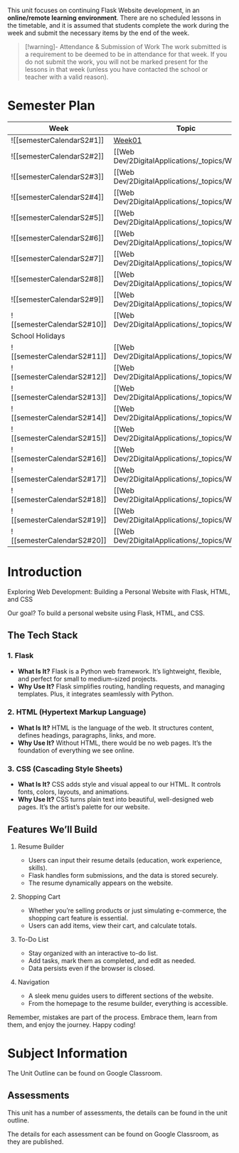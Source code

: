 This unit focuses on continuing Flask Website development, in an **online/remote learning environment**. There are no scheduled lessons in the timetable, and it is assumed that students complete the work during the week and submit the necessary items by the end of the week.

> [!warning]- Attendance & Submission of Work
> The work submitted is a requirement to be deemed to be in attendance for that week. If you do not submit the work, you will not be marked present for the lessons in that week (unless you have contacted the school or teacher with a valid reason).

# Semester Plan

| Week                       | Topic                                                         | Assessment | Notes |
| -------------------------- | ------------------------------------------------------------- | ---------- | ----- |
| ![[semesterCalendarS2#1]]  | [Week01](Web%20Dev/2DigitalApplications/_topics/Week01.md)  |            |       |
| ![[semesterCalendarS2#2]]  | [[Web Dev/2DigitalApplications/_topics/Week 02|Week 2]]  |            |       |
| ![[semesterCalendarS2#3]]  | [[Web Dev/2DigitalApplications/_topics/Week 03|Week 3]]  |            |       |
| ![[semesterCalendarS2#4]]  | [[Web Dev/2DigitalApplications/_topics/Week 04|Week 4]]  |            |       |
| ![[semesterCalendarS2#5]]  | [[Web Dev/2DigitalApplications/_topics/Week 05|Week 5]]  |            |       |
| ![[semesterCalendarS2#6]]  | [[Web Dev/2DigitalApplications/_topics/Week 06|Week 6]]  |            |       |
| ![[semesterCalendarS2#7]]  | [[Web Dev/2DigitalApplications/_topics/Week 07|Week 7]]  |            |       |
| ![[semesterCalendarS2#8]]  | [[Web Dev/2DigitalApplications/_topics/Week 08|Week 8]]  |            |       |
| ![[semesterCalendarS2#9]]  | [[Web Dev/2DigitalApplications/_topics/Week 09|Week 9]]  |            |       |
| ![[semesterCalendarS2#10]] | [[Web Dev/2DigitalApplications/_topics/Week 10|Week 10]] |            |       |
| School Holidays            |                                                               |            |       |
| ![[semesterCalendarS2#11]] | [[Web Dev/2DigitalApplications/_topics/Week 11|Week 11]] |            |       |
| ![[semesterCalendarS2#12]] | [[Web Dev/2DigitalApplications/_topics/Week 12|Week 12]] |            |       |
| ![[semesterCalendarS2#13]] | [[Web Dev/2DigitalApplications/_topics/Week 13|Week 13]] |            |       |
| ![[semesterCalendarS2#14]] | [[Web Dev/2DigitalApplications/_topics/Week 14|Week 14]] |            |       |
| ![[semesterCalendarS2#15]] | [[Web Dev/2DigitalApplications/_topics/Week 15|Week 15]] |            |       |
| ![[semesterCalendarS2#16]] | [[Web Dev/2DigitalApplications/_topics/Week 16|Week 16]] |            |       |
| ![[semesterCalendarS2#17]] | [[Web Dev/2DigitalApplications/_topics/Week 17|Week 17]] |            |       |
| ![[semesterCalendarS2#18]] | [[Web Dev/2DigitalApplications/_topics/Week 18|Week 18]] |            |       |
| ![[semesterCalendarS2#19]] | [[Web Dev/2DigitalApplications/_topics/Week19]]                                                   |            |       |
| ![[semesterCalendarS2#20]] | [[Web Dev/2DigitalApplications/_topics/Week20]]                                                   |            |       |

# Introduction
Exploring Web Development: Building a Personal Website with Flask, HTML, and CSS

Our goal? To build a personal website using Flask, HTML, and CSS.    

## The Tech Stack

### 1. Flask

- **What Is It?** Flask is a Python web framework. It’s lightweight, flexible, and perfect for small to medium-sized projects.
- **Why Use It?** Flask simplifies routing, handling requests, and managing templates. Plus, it integrates seamlessly with Python.

### 2. HTML (Hypertext Markup Language)

- **What Is It?** HTML is the language of the web. It structures content, defines headings, paragraphs, links, and more.
- **Why Use It?** Without HTML, there would be no web pages. It’s the foundation of everything we see online.

### 3. CSS (Cascading Style Sheets)

- **What Is It?** CSS adds style and visual appeal to our HTML. It controls fonts, colors, layouts, and animations.
- **Why Use It?** CSS turns plain text into beautiful, well-designed web pages. It’s the artist’s palette for our website.

## Features We’ll Build

1. Resume Builder
    
    - Users can input their resume details (education, work experience, skills).
    - Flask handles form submissions, and the data is stored securely.
    - The resume dynamically appears on the website.
2. Shopping Cart
    
    - Whether you’re selling products or just simulating e-commerce, the shopping cart feature is essential.
    - Users can add items, view their cart, and calculate totals.
3. To-Do List
    
    - Stay organized with an interactive to-do list.
    - Add tasks, mark them as completed, and edit as needed.
    - Data persists even if the browser is closed.
4. Navigation
    
    - A sleek menu guides users to different sections of the website.
    - From the homepage to the resume builder, everything is accessible.


Remember, mistakes are part of the process. Embrace them, learn from them, and enjoy the journey. Happy coding! 

# Subject Information

The Unit Outline can be found on Google Classroom.

## Assessments

This unit has a number of assessments, the details can be found in the unit outline.

The details for each assessment can be found on Google Classroom, as they are published.

